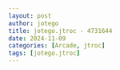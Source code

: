 ```yaml
---
layout: post
author: jotego
title: jotego.jtroc - 4731644
date: 2024-11-09
categories: [Arcade, jtroc]
tags: [jotego.jtroc]
---
```


